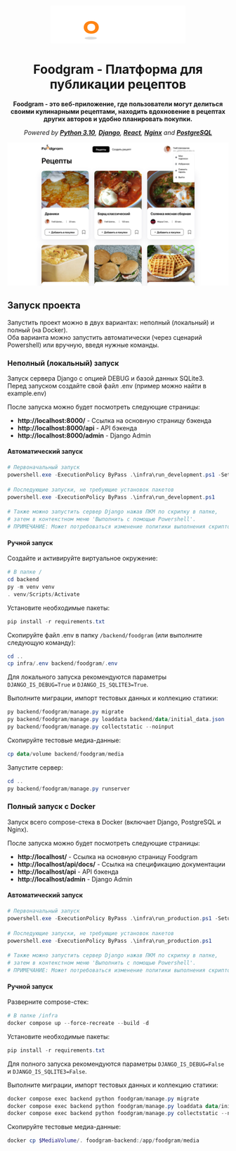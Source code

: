 <div style="text-align:center">

![Foodgram Logo](images/logo-footer.png)

# Foodgram - Платформа для публикации рецептов

**Foodgram - это веб-приложение, где пользователи могут делиться своими кулинарными рецептами, находить вдохновение в рецептах других авторов и удобно планировать покупки.**

*Powered by **[Python 3.10](https://www.python.org/downloads/release/python-31017/)**, **[Django](https://www.djangoproject.com/)**, **[React](https://react.dev/)**, **[Nginx](https://nginx.org/)** and **[PostgreSQL](https://www.postgresql.org/)***

![Main Page](images/main-page.png)

</div>

## Запуск проекта

Запустить проект можно в двух вариантах: неполный (локальный) и полный (на Docker).  
Оба варианта можно запустить автоматически (через сценарий Powershell) или вручную, введя нужные команды.

### Неполный (локальный) запуск

Запуск сервера Django с опцией DEBUG и базой данных SQLite3.  
Перед запуском создайте свой файл .env (пример можно найти в example.env)

После запуска можно будет посмотреть следующие страницы:
- **http://localhost:8000/** - Ссылка на основную страницу бэкенда
- **http://localhost:8000/api** - API бэкенда
- **http://localhost:8000/admin** - Django Admin

#### Автоматический запуск

```powershell
# Первоначальный запуск
powershell.exe -ExecutionPolicy ByPass .\infra\run_development.ps1 -Setup

# Последующие запуски, не требующие установок пакетов
powershell.exe -ExecutionPolicy ByPass .\infra\run_development.ps1

# Также можно запустить сервер Django нажав ПКМ по скрипку в папке,
# затем в контекстном меню 'Выполнить с помощью Powershell'.
# ПРИМЕЧАНИЕ: Может потребоваться изменение политики выполнения скриптов в системе
```

#### Ручной запуск

Создайте и активируйте виртуальное окружение:
```powershell
# В папке /
cd backend
py -m venv venv
. venv/Scripts/Activate
```

Установите необходимые пакеты:
```powershell
pip install -r requirements.txt
```

Скопируйте файл .env в папку `/backend/foodgram` (или выполните следующую команду):
```powershell
cd ..
cp infra/.env backend/foodgram/.env
```

Для локального запуска рекомендуются параметры `DJANGO_IS_DEBUG=True` и `DJANGO_IS_SQLITE3=True`.

Выполните миграции, импорт тестовых данных и коллекцию статики:
```powershell
py backend/foodgram/manage.py migrate
py backend/foodgram/manage.py loaddata backend/data/initial_data.json
py backend/foodgram/manage.py collectstatic --noinput
```

Скопируйте тестовые медиа-данные:
```powershell
cp data/volume backend/foodgram/media
```

Запустите сервер:
```powershell
cd ..
py backend/foodgram/manage.py runserver
```

### Полный запуск с Docker

Запуск всего compose-стека в Docker (включает Django, PostgreSQL и Nginx).

После запуска можно будет посмотреть следующие страницы:
- **http://localhost/** - Ссылка на основную страницу Foodgram
- **http://localhost/api/docs/** - Ссылка на спецификацию документации
- **http://localhost/api** - API бэкенда
- **http://localhost/admin** - Django Admin

#### Автоматический запуск

```powershell
# Первоначальный запуск
powershell.exe -ExecutionPolicy ByPass .\infra\run_production.ps1 -Setup

# Последующие запуски, не требующие установок пакетов
powershell.exe -ExecutionPolicy ByPass .\infra\run_production.ps1

# Также можно запустить сервер Django нажав ПКМ по скрипку в папке,
# затем в контекстном меню 'Выполнить с помощью Powershell'.
# ПРИМЕЧАНИЕ: Может потребоваться изменение политики выполнения скриптов в системе
```

#### Ручной запуск

Разверните compose-стек:
```powershell
# В папке /infra
docker compose up --force-recreate --build -d
```

Установите необходимые пакеты:
```powershell
pip install -r requirements.txt
```

Для полного запуска рекомендуются параметры `DJANGO_IS_DEBUG=False` и `DJANGO_IS_SQLITE3=False`.

Выполните миграции, импорт тестовых данных и коллекцию статики:
```powershell
docker compose exec backend python foodgram/manage.py migrate
docker compose exec backend python foodgram/manage.py loaddata data/initial_data.json
docker compose exec backend python foodgram/manage.py collectstatic --noinput
```

Скопируйте тестовые медиа-данные:
```powershell
docker cp $MediaVolume/. foodgram-backend:/app/foodgram/media
```